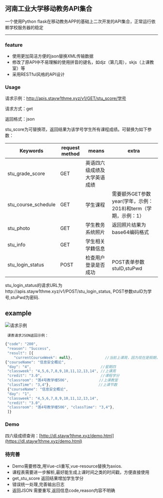 ## 河南工业大学移动教务API集合
一个使用Python flask在移动教务APP的基础上二次开发的API集合，正常运行依赖学校服务器的稳定
****

### feature
* 使用更加简洁方便的json替换XML传输数据
* 修改了原API中不易理解的使用拼音的键名，如djz（第几周），skjs（上课教室）等
* 采用RESTful风格的API设计

### Usage
请求示例：http://apis.stayw1thme.xyz/v1/GET/stu_score/学号  

请求方式：get  

返回格式：json

stu_score为可替换项，返回结果为该学号学生所有课程成绩。可替换为如下参数：


|Keywords|request method|means|extra|
|----|----|----|----|
|stu_grade_score|GET|英语四六级成绩及大学英语成绩| |
|stu_course_schedule|GET|学生课程|需要额外GET参数year(学年，示例：2018)和term（学期，示例：1）|
|stu_photo|GET|学生教务系统照片|返回照片结果为base64编码格式| |
|stu_info|GET|学生相关学籍信息| |
|stu_login_status|POST|检查用户登录是否成功|POST表单参数stuID,stuPwd|

stu_login_status的请求URL为http://apis.stayw1thme.xyz/v1/POST/stu_login_status, POST参数stuID为学号,stuPwd为密码.

## example
![请求示例](https://www.stayw1thme.xyz/usr/uploads/2019/04/169568386.png)



	 课表请求JSON返回示例：
```javascript
{"code": "200",
 "reason": "Success", 
 "result": [{
 	"currentCourseWeek": null},               //当前上课周，因为现在是假期，所以为空。
{"courseName": "信息安全概论",
 "day": "4",                                //星期四
 "classweek": "4,5,6,7,8,9,10,11,12,13,14", //上课周
 "credit": "3.0",                           //课程学分
 "classroom": "莲4号教学楼506",              //上课教室
 "classTime": "3,4"},                      //上课节数
 {"courseName": "信息安全概论",
 "day": "1",
 "classweek": "4,5,6,7,8,9,10,11,12,13,14", 
 "credit": "3.0",
 "classroom": "莲4号教学楼506", "classTime": "3,4"},
 ]}


```
### Demo
四六级成绩查询：[http://dl.stayw1thme.xyz/demo.html](https://dl.stayw1thme.xyz/demo.html)

### 待完善
* Demo需要修改,用Vue-cli重写,vue-resource替换为axios.
* 课程表需要进一步解析,最好能生成上课时间之类的时间戳，方便直接使用
* get_stu_score 返回结果增加学生学分
* 错误统一处理,完善输出日志
* 返回JSON 需要重写,返回信息code,reason内容不明确
